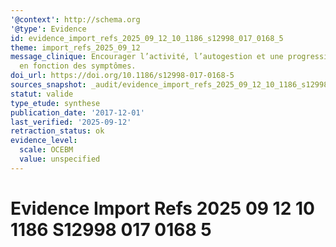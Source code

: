 ```yaml
---
'@context': http://schema.org
'@type': Evidence
id: evidence_import_refs_2025_09_12_10_1186_s12998_017_0168_5
theme: import_refs_2025_09_12
message_clinique: Encourager l’activité, l’autogestion et une progression graduée
  en fonction des symptômes.
doi_url: https://doi.org/10.1186/s12998-017-0168-5
sources_snapshot: _audit/evidence_import_refs_2025_09_12_10_1186_s12998_017_0168_5.json
statut: valide
type_etude: synthese
publication_date: '2017-12-01'
last_verified: '2025-09-12'
retraction_status: ok
evidence_level:
  scale: OCEBM
  value: unspecified
---
```

# Evidence Import Refs 2025 09 12 10 1186 S12998 017 0168 5

